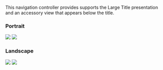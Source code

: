This navigation controller provides supports the Large Title presentation and an accessory view that appears below the title.

<!-- prettier-ignore-start -->
<DisplayToggle onText="Dark" offText="Light" label="Theme Switcher">

### Portrait

<img className="off" src="https://static2.sharepointonline.com/files/fabric/fabric-website/images/controls/ios/updated/img_navigation_01_iphoneportrait_light.png?text=LightMode" />
<img className="on" src="https://static2.sharepointonline.com/files/fabric/fabric-website/images/controls/ios/updated/img_navigation_01_iphoneportrait_dark.png?text=DarkMode" />

### Landscape

<img className="off" src="https://static2.sharepointonline.com/files/fabric/fabric-website/images/controls/ios/updated/img_navigation_01_iphonelandscape_light.png?text=LightMode" />
<img className="on" src="https://static2.sharepointonline.com/files/fabric/fabric-website/images/controls/ios/updated/img_navigation_01_iphonelandscape_dark.png?text=DarkMode" />

</DisplayToggle>
<!-- prettier-ignore-end -->

